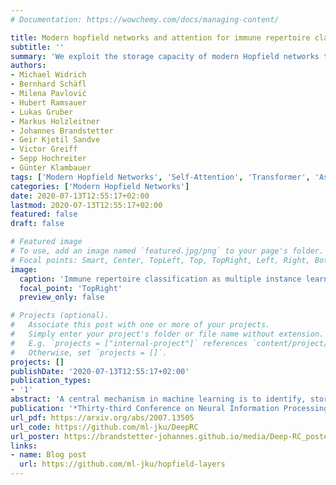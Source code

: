 ```yaml
---
# Documentation: https://wowchemy.com/docs/managing-content/

title: Modern hopfield networks and attention for immune repertoire classification
subtitle: ''
summary: 'We exploit the storage capacity of modern Hopfield networks to solve a challenging multiple instance learning (MIL) problem in computational biology: immune repertoire classification. Published at NeurIPS 2020 (Spotlight).'
authors:
- Michael Widrich
- Bernhard Schäfl
- Milena Pavlović
- Hubert Ramsauer
- Lukas Gruber
- Markus Holzleitner
- Johannes Brandstetter
- Geir Kjetil Sandve
- Victor Greiff
- Sepp Hochreiter
- Günter Klambauer
tags: ['Modern Hopfield Networks', 'Self-Attention', 'Transformer', 'Associative Memory', 'Immune Repertoire Classification', 'Deep Learning']
categories: ['Modern Hopfield Networks']
date: 2020-07-13T12:55:17+02:00
lastmod: 2020-07-13T12:55:17+02:00
featured: false
draft: false

# Featured image
# To use, add an image named `featured.jpg/png` to your page's folder.
# Focal points: Smart, Center, TopLeft, Top, TopRight, Left, Right, BottomLeft, Bottom, BottomRight.
image:
  caption: 'Immune repertoire classification as multiple instance learning problem'
  focal_point: 'TopRight'
  preview_only: false

# Projects (optional).
#   Associate this post with one or more of your projects.
#   Simply enter your project's folder or file name without extension.
#   E.g. `projects = ["internal-project"]` references `content/project/deep-learning/index.md`.
#   Otherwise, set `projects = []`.
projects: []
publishDate: '2020-07-13T12:55:17+02:00'
publication_types:
- '1'
abstract: 'A central mechanism in machine learning is to identify, store, and recognize patterns. How to learn, access, and retrieve such patterns is crucial in Hopfield networks and the more recent transformer architectures. We show that the attention mechanism of transformer architectures is actually the update rule of modern Hopfield networks that can store exponentially many patterns. We exploit this high storage capacity of modern Hopfield networks to solve a challenging multiple instance learning (MIL) problem in computational biology: immune repertoire classification. In immune repertoire classification, a vast number of immune receptors are used to predict the immune status of an individual. This constitutes a MIL problem with an unprecedentedly massive number of instances, two orders of magnitude larger than currently considered problems, and with an extremely low witness rate. Accurate and interpretable machine learning methods solving this problem could pave the way towards new vaccines and therapies, which is currently a very relevant research topic intensified by the COVID-19 crisis. In this work, we present our novel method DeepRC that integrates transformer-like attention, or equivalently modern Hopfield networks, into deep learning architectures for massive MIL such as immune repertoire classification. We demonstrate that DeepRC outperforms all other methods with respect to predictive performance on large-scale experiments including simulated and real-world virus infection data and enables the extraction of sequence motifs that are connected to a given disease class.'
publication: '*Thirty-third Conference on Neural Information Processing Systems (NeurIPS), 2020* (**Spotlight**)'
url_pdf: https://arxiv.org/abs/2007.13505
url_code: https://github.com/ml-jku/DeepRC
url_poster: https://brandstetter-johannes.github.io/media/Deep-RC_poster.pdf
links:
- name: Blog post
  url: https://github.com/ml-jku/hopfield-layers
---
```

